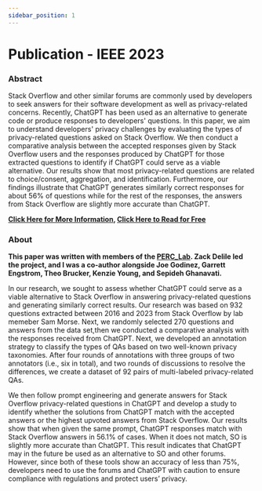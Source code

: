 ```yaml
---
sidebar_position: 1
---
```


# Publication - IEEE 2023

### Abstract

Stack Overflow and other similar forums are commonly used by developers to seek answers for their software development as well as privacy-related concerns. Recently, ChatGPT has been used as an alternative to generate code or produce responses to developers' questions. In this paper, we aim to understand developers' privacy challenges by evaluating the types of privacy-related questions asked on Stack Overflow. We then conduct a comparative analysis between the accepted responses given by Stack Overflow users and the responses produced by ChatGPT for those extracted questions to identify if ChatGPT could serve as a viable alternative. Our results show that most privacy-related questions are related to choice/consent, aggregation, and identification. Furthermore, our findings illustrate that ChatGPT generates similarly correct responses for about 56% of questions while for the rest of the responses, the answers from Stack Overflow are slightly more accurate than ChatGPT. 

**[Click Here for More Information](https://ieeexplore.ieee.org/document/10260753), [Click Here to Read for Free](https://arxiv.org/ftp/arxiv/papers/2306/2306.11174.pdf)**

### About
**This paper was written with members of the [PERC_Lab](https://www.sepidehghanavati.com/research). Zack Delile led the project, and I was a co-author alongside Joe Godinez, Garrett Engstrom, Theo Brucker, Kenzie Young, and Sepideh Ghanavati.**  

In our research, we sought to assess whether ChatGPT could serve as a viable alternative to Stack Overflow in answering privacy-related questions and generating similarly correct results. Our research was based on 932 questions extracted between 2016 and 2023 from Stack Overflow by lab memeber Sam Morse. Next, we randomly selected 270 questions and answers from the data set,then we conducted a comparative analysis with the responses received from ChatGPT. Next, we developed an annotation strategy to classify the types of QAs based on two well-known privacy taxonomies. After four rounds of annotations with three groups of two annotators (i.e., six in total), and two rounds of discussions to resolve the differences, we create a dataset of 92 pairs of multi-labeled privacy-related QAs. 


We then follow prompt engineering and generate
answers for Stack Overflow privacy-related questions in ChatGPT and develop a study to identify whether the solutions
from ChatGPT match with the accepted answers or the highest
upvoted answers from Stack Overflow.
Our results show that when given the same prompt, ChatGPT responses match with Stack Overflow answers in 56.1% of cases. When it does not match, SO is slightly more accurate than ChatGPT. This result indicates that ChatGPT may in the future be used as an alternative to SO and other forums. However, since both of these tools show an accuracy of less than 75%, developers need to use the forums and ChatGPT with caution to ensure compliance with regulations and protect users’ privacy.